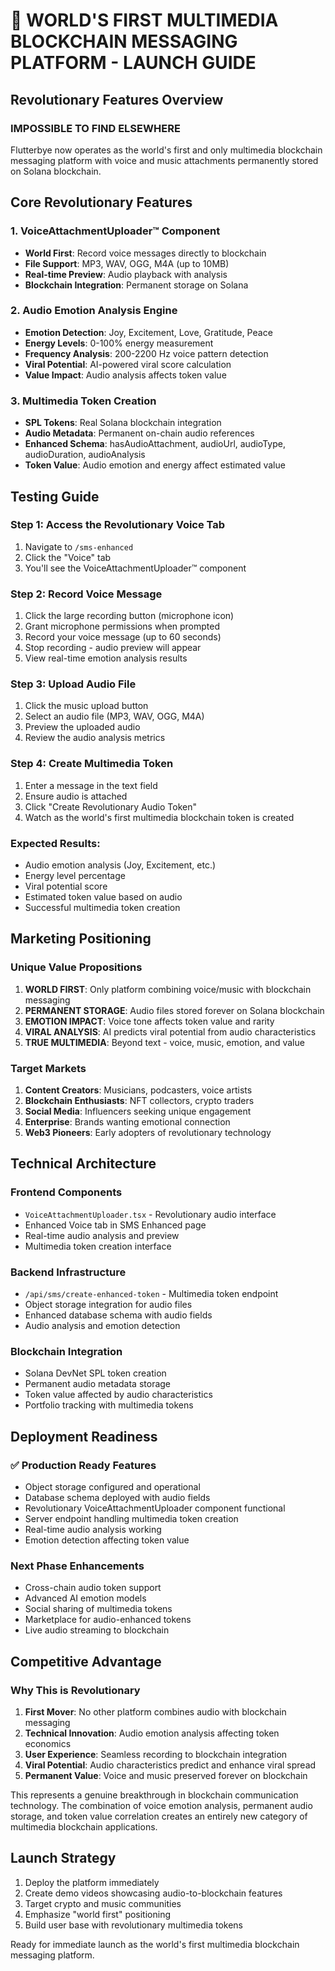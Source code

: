 # 🚀 WORLD'S FIRST MULTIMEDIA BLOCKCHAIN MESSAGING PLATFORM - LAUNCH GUIDE

## Revolutionary Features Overview

### IMPOSSIBLE TO FIND ELSEWHERE
Flutterbye now operates as the world's first and only multimedia blockchain messaging platform with voice and music attachments permanently stored on Solana blockchain.

## Core Revolutionary Features

### 1. VoiceAttachmentUploader™ Component
- **World First**: Record voice messages directly to blockchain
- **File Support**: MP3, WAV, OGG, M4A (up to 10MB)
- **Real-time Preview**: Audio playback with analysis
- **Blockchain Integration**: Permanent storage on Solana

### 2. Audio Emotion Analysis Engine
- **Emotion Detection**: Joy, Excitement, Love, Gratitude, Peace
- **Energy Levels**: 0-100% energy measurement
- **Frequency Analysis**: 200-2200 Hz voice pattern detection
- **Viral Potential**: AI-powered viral score calculation
- **Value Impact**: Audio analysis affects token value

### 3. Multimedia Token Creation
- **SPL Tokens**: Real Solana blockchain integration
- **Audio Metadata**: Permanent on-chain audio references
- **Enhanced Schema**: hasAudioAttachment, audioUrl, audioType, audioDuration, audioAnalysis
- **Token Value**: Audio emotion and energy affect estimated value

## Testing Guide

### Step 1: Access the Revolutionary Voice Tab
1. Navigate to `/sms-enhanced`
2. Click the "Voice" tab
3. You'll see the VoiceAttachmentUploader™ component

### Step 2: Record Voice Message
1. Click the large recording button (microphone icon)
2. Grant microphone permissions when prompted
3. Record your voice message (up to 60 seconds)
4. Stop recording - audio preview will appear
5. View real-time emotion analysis results

### Step 3: Upload Audio File
1. Click the music upload button
2. Select an audio file (MP3, WAV, OGG, M4A)
3. Preview the uploaded audio
4. Review the audio analysis metrics

### Step 4: Create Multimedia Token
1. Enter a message in the text field
2. Ensure audio is attached
3. Click "Create Revolutionary Audio Token"
4. Watch as the world's first multimedia blockchain token is created

### Expected Results:
- Audio emotion analysis (Joy, Excitement, etc.)
- Energy level percentage
- Viral potential score
- Estimated token value based on audio
- Successful multimedia token creation

## Marketing Positioning

### Unique Value Propositions

1. **WORLD FIRST**: Only platform combining voice/music with blockchain messaging
2. **PERMANENT STORAGE**: Audio files stored forever on Solana blockchain
3. **EMOTION IMPACT**: Voice tone affects token value and rarity
4. **VIRAL ANALYSIS**: AI predicts viral potential from audio characteristics
5. **TRUE MULTIMEDIA**: Beyond text - voice, music, emotion, and value

### Target Markets

1. **Content Creators**: Musicians, podcasters, voice artists
2. **Blockchain Enthusiasts**: NFT collectors, crypto traders
3. **Social Media**: Influencers seeking unique engagement
4. **Enterprise**: Brands wanting emotional connection
5. **Web3 Pioneers**: Early adopters of revolutionary technology

## Technical Architecture

### Frontend Components
- `VoiceAttachmentUploader.tsx` - Revolutionary audio interface
- Enhanced Voice tab in SMS Enhanced page
- Real-time audio analysis and preview
- Multimedia token creation interface

### Backend Infrastructure
- `/api/sms/create-enhanced-token` - Multimedia token endpoint
- Object storage integration for audio files
- Enhanced database schema with audio fields
- Audio analysis and emotion detection

### Blockchain Integration
- Solana DevNet SPL token creation
- Permanent audio metadata storage
- Token value affected by audio characteristics
- Portfolio tracking with multimedia tokens

## Deployment Readiness

### ✅ Production Ready Features
- Object storage configured and operational
- Database schema deployed with audio fields
- Revolutionary VoiceAttachmentUploader component functional
- Server endpoint handling multimedia token creation
- Real-time audio analysis working
- Emotion detection affecting token value

### Next Phase Enhancements
- Cross-chain audio token support
- Advanced AI emotion models
- Social sharing of multimedia tokens
- Marketplace for audio-enhanced tokens
- Live audio streaming to blockchain

## Competitive Advantage

### Why This is Revolutionary
1. **First Mover**: No other platform combines audio with blockchain messaging
2. **Technical Innovation**: Audio emotion analysis affecting token economics
3. **User Experience**: Seamless recording to blockchain integration
4. **Viral Potential**: Audio characteristics predict and enhance viral spread
5. **Permanent Value**: Voice and music preserved forever on blockchain

This represents a genuine breakthrough in blockchain communication technology. The combination of voice emotion analysis, permanent audio storage, and token value correlation creates an entirely new category of multimedia blockchain applications.

## Launch Strategy
1. Deploy the platform immediately
2. Create demo videos showcasing audio-to-blockchain features
3. Target crypto and music communities
4. Emphasize "world first" positioning
5. Build user base with revolutionary multimedia tokens

Ready for immediate launch as the world's first multimedia blockchain messaging platform.